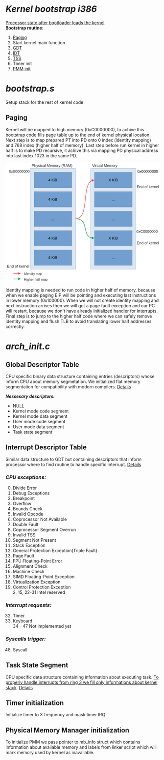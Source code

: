 # ***Kernel bootstrap i386***
[Processor state after bootloader loads the kernel](https://www.gnu.org/software/grub/manual/multiboot/html_node/Machine-state.html)   
**Bootstrap routine**:    
1. [Paging](#paging)   
2. Start kernel main function
3. [GDT](#global-descriptor-table)     
4. [IDT](#interrupt-descriptor-table)   
5. [TSS](#task-state-segment)   
6. Timer init
7. [PMM init](#physical-memory-manager-initialization)   


# ***bootstrap.s***
Setup stack for the rest of kernel code   

## Paging
Kernel will be mapped to high memory (0xC0000000), to achive this bootstrap code fills page table up to the end of kernel physical location. Next step is to map prepared PT into PD onto 0 index (identity mapping) and 768 index (higher half of memory). Last step before run kernel in higher half is to make PD recursive, it achive this via mapping PD physical address into last index 1023 in the same PD.

![](../drawings/bootstrap_paging.png)


Identity mapping is needed to run code in higher half of memory, because when we enable paging EIP will be pointing and executing last instructions in lower memory (0x100000). When we will not create identity mapping and next instruction arrives then we will got a page fault exception and our PC will restart, because we don't have already initialized handler for interrupts.   
Final step is to jump to the higher half code where we can safely remove identity mapping and flush TLB to avoid translating lower half addresses correctly.    

# ***arch_init.c***
## Global Descriptor Table
CPU specific binary data structure containing entries (descriptors) whose inform CPU about memory segmetation.
We initialized flat memory segmentation for compatibility with modern compilers. [Details](https://wiki.osdev.org/Global_Descriptor_Table)   
   
***Nessesary descriptors:***   
* NULL   
* Kernel mode code segment   
* Kernel mode data segment   
* User mode code segment   
* User mode data segment   
* Task state segment   

## Interrupt Descriptor Table
Similar data structure to GDT but containing descriptors that inform processor where to find routine to handle specific interrupt. [Details](https://wiki.osdev.org/Interrupt_Descriptor_Table)   
 
### ***CPU exceptions:***   
0. Divide Error   
1. Debug Exceptions   
3. Breakpoint   
4. Overflow   
5. Bounds Check   
6. Invalid Opcode   
7. Coprocessor Not Available   
8. Double Fault   
9. Coprocessor Segment Overrun   
10. Invalid TSS   
11. Segment Not Present   
12. Stack Exception   
13. General Protection Exception(Triple Fault)   
14. Page Fault   
16. FPU Floating-Point Error   
17. Alignment Check   
18. Machine Check   
19. SIMD Floating-Point Exception   
20. Virtualization Exception   
21. Control Protection Exception   
2, 15, 22-31  Intel reserved   

###  ***Interrupt requests:***
32. Timer   
33. Keyboard   
34 - 47 Not implemented yet   

### ***Syscalls trigger:***
48. Syscall

## Task State Segment
CPU specific data structure containing information about executing task. [To properly handle interrupts from ring 3 we fill only informations about kernel stack](https://en.wikipedia.org/wiki/Task_state_segment#Inner-level_stack_pointers). [Details](https://wiki.osdev.org/Task_State_Segment)   

## Timer initialization
Initialize timer to X frequency and mask timer IRQ   

## Physical Memory Manager initialization
To initialize PMM we pass pointer to mb_info struct which contains information about available memory and labels from linker script which will mark memory used by kernel as inavailable.   